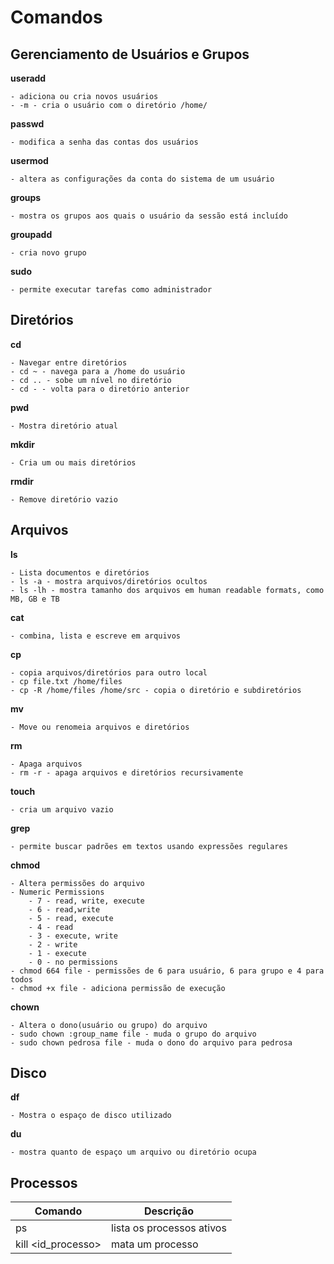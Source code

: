 # Comandos
## Gerenciamento de Usuários e Grupos
**useradd**
```
- adiciona ou cria novos usuários
- -m - cria o usuário com o diretório /home/
```
**passwd**
```
- modifica a senha das contas dos usuários
```
**usermod**
```
- altera as configurações da conta do sistema de um usuário
```
**groups**
```
- mostra os grupos aos quais o usuário da sessão está incluído
```
**groupadd**
```
- cria novo grupo
```
**sudo**
```
- permite executar tarefas como administrador
```

## Diretórios
**cd**
```
- Navegar entre diretórios
- cd ~ - navega para a /home do usuário
- cd .. - sobe um nível no diretório
- cd - - volta para o diretório anterior
```
**pwd**
```
- Mostra diretório atual
```
**mkdir**
```
- Cria um ou mais diretórios
```
**rmdir**
```
- Remove diretório vazio
```

## Arquivos
**ls**
```
- Lista documentos e diretórios
- ls -a - mostra arquivos/diretórios ocultos
- ls -lh - mostra tamanho dos arquivos em human readable formats, como MB, GB e TB
```
**cat**
```
- combina, lista e escreve em arquivos
```
**cp**
```
- copia arquivos/diretórios para outro local
- cp file.txt /home/files
- cp -R /home/files /home/src - copia o diretório e subdiretórios
```
**mv**
```
- Move ou renomeia arquivos e diretórios
```
**rm**
```
- Apaga arquivos
- rm -r - apaga arquivos e diretórios recursivamente
```
**touch**
```
- cria um arquivo vazio
```
**grep**
```
- permite buscar padrões em textos usando expressões regulares
```
**chmod**
```
- Altera permissões do arquivo
- Numeric Permissions
    - 7 - read, write, execute
    - 6 - read,write
    - 5 - read, execute
    - 4 - read
    - 3 - execute, write
    - 2 - write
    - 1 - execute
    - 0 - no permissions
- chmod 664 file - permissões de 6 para usuário, 6 para grupo e 4 para todos
- chmod +x file - adiciona permissão de execução
```
**chown**
```
- Altera o dono(usuário ou grupo) do arquivo
- sudo chown :group_name file - muda o grupo do arquivo
- sudo chown pedrosa file - muda o dono do arquivo para pedrosa
```

## Disco
**df**
```
- Mostra o espaço de disco utilizado
```
**du**
```
- mostra quanto de espaço um arquivo ou diretório ocupa
```
## Processos
| Comando | Descrição |
| --- | --- |
| ps | lista os processos ativos |
| kill <id_processo> | mata um processo |

